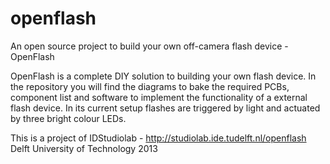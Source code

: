 openflash
=========

An open source project to build your own off-camera flash device - OpenFlash

OpenFlash is a complete DIY solution to building your own flash device. In the repository you will find the  diagrams to bake the required PCBs, component list and software to implement the functionality of a external flash device. In its current setup flashes are triggered by light and actuated by three bright colour LEDs.

This is a project of IDStudiolab - http://studiolab.ide.tudelft.nl/openflash
Delft University of Technology 2013
